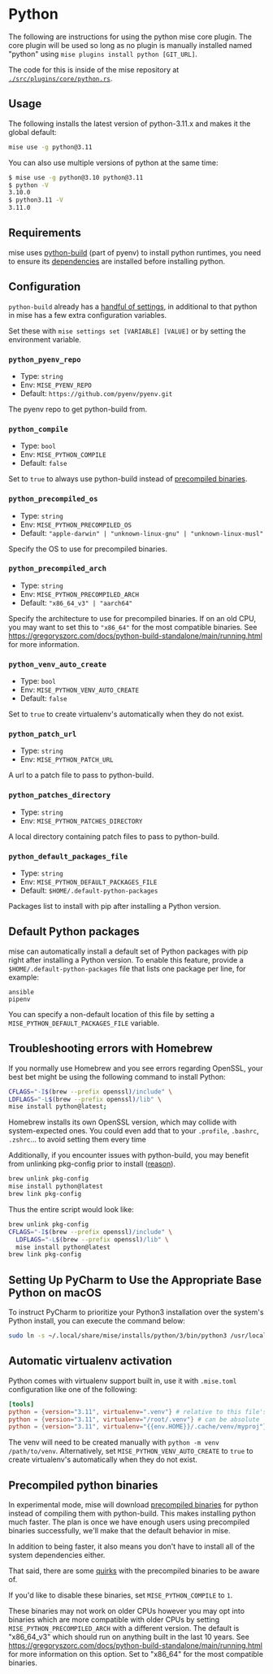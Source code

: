 # Python

The following are instructions for using the python mise core plugin. The core plugin will be used so long as no plugin is manually
installed named "python" using `mise plugins install python [GIT_URL]`.

The code for this is inside of the mise repository at [`./src/plugins/core/python.rs`](https://github.com/jdx/mise/blob/main/src/plugins/core/python.rs).

## Usage

The following installs the latest version of python-3.11.x and makes it the global
default:

```sh
mise use -g python@3.11
```

You can also use multiple versions of python at the same time:

```sh
$ mise use -g python@3.10 python@3.11
$ python -V
3.10.0
$ python3.11 -V
3.11.0
```

## Requirements

mise uses [python-build](https://github.com/pyenv/pyenv/tree/master/plugins/python-build) (part of pyenv) to install python runtimes, you need to ensure its [dependencies](https://github.com/pyenv/pyenv/wiki#suggested-build-environment) are installed before installing python.

## Configuration

`python-build` already has a [handful of settings](https://github.com/pyenv/pyenv/tree/master/plugins/python-build), in
additional to that python in mise has a few extra configuration variables.

Set these with `mise settings set [VARIABLE] [VALUE]` or by setting the environment variable.

### `python_pyenv_repo`

* Type: `string`
* Env: `MISE_PYENV_REPO`
* Default: `https://github.com/pyenv/pyenv.git`

The pyenv repo to get python-build from.

### `python_compile`

* Type: `bool`
* Env: `MISE_PYTHON_COMPILE`
* Default: `false`

Set to `true` to always use python-build instead of [precompiled binaries](#precompiled-python-binaries).

### `python_precompiled_os`

* Type: `string`
* Env: `MISE_PYTHON_PRECOMPILED_OS`
* Default: `"apple-darwin" | "unknown-linux-gnu" | "unknown-linux-musl"`

Specify the OS to use for precompiled binaries.

### `python_precompiled_arch`

* Type: `string`
* Env: `MISE_PYTHON_PRECOMPILED_ARCH`
* Default: `"x86_64_v3" | "aarch64"`

Specify the architecture to use for precompiled binaries. If on an old CPU, you may want to set this to
`"x86_64"` for the most compatible binaries. See https://gregoryszorc.com/docs/python-build-standalone/main/running.html for more information.

### `python_venv_auto_create`

* Type: `bool`
* Env: `MISE_PYTHON_VENV_AUTO_CREATE`
* Default: `false`

Set to `true` to create virtualenv's automatically when they do not exist.

### `python_patch_url`

* Type: `string`
* Env: `MISE_PYTHON_PATCH_URL`

A url to a patch file to pass to python-build.

### `python_patches_directory`

* Type: `string`
* Env: `MISE_PYTHON_PATCHES_DIRECTORY`

A local directory containing patch files to pass to python-build.

### `python_default_packages_file`

* Type: `string`
* Env: `MISE_PYTHON_DEFAULT_PACKAGES_FILE`
* Default: `$HOME/.default-python-packages`

Packages list to install with pip after installing a Python version.

## Default Python packages

mise can automatically install a default set of Python packages with pip right after installing a Python version. To enable this feature, provide a `$HOME/.default-python-packages` file that lists one package per line, for example:

```text
ansible
pipenv
```

You can specify a non-default location of this file by setting a `MISE_PYTHON_DEFAULT_PACKAGES_FILE` variable.

## Troubleshooting errors with Homebrew

If you normally use Homebrew and you see errors regarding OpenSSL,
your best bet might be using the following command to install Python:

```sh
CFLAGS="-I$(brew --prefix openssl)/include" \
LDFLAGS="-L$(brew --prefix openssl)/lib" \
mise install python@latest;
```

Homebrew installs its own OpenSSL version, which may collide with system-expected ones.
You could even add that to your
`.profile`,
`.bashrc`,
`.zshrc`...
to avoid setting them every time

Additionally, if you encounter issues with python-build,
you may benefit from unlinking pkg-config prior to install
([reason](https://github.com/pyenv/pyenv/issues/2823#issuecomment-1769081965)).

```sh
brew unlink pkg-config
mise install python@latest
brew link pkg-config
```

Thus the entire script would look like:

```sh
brew unlink pkg-config
CFLAGS="-I$(brew --prefix openssl)/include" \
  LDFLAGS="-L$(brew --prefix openssl)/lib" \
  mise install python@latest
brew link pkg-config
```

## Setting Up PyCharm to Use the Appropriate Base Python on macOS

To instruct PyCharm to prioritize your Python3 installation over the system's Python install, you can execute the command below:

```sh
sudo ln -s ~/.local/share/mise/installs/python/3/bin/python3 /usr/local/bin/python3
```

## Automatic virtualenv activation <Badge type="warning" text="experimental" />

Python comes with virtualenv support built in, use it with `.mise.toml` configuration like
one of the following:

```toml
[tools]
python = {version="3.11", virtualenv=".venv"} # relative to this file's directory
python = {version="3.11", virtualenv="/root/.venv"} # can be absolute
python = {version="3.11", virtualenv="{{env.HOME}}/.cache/venv/myproj"} # can use templates
```

The venv will need to be created manually with `python -m venv /path/to/venv`.
Alternatively, set `MISE_PYTHON_VENV_AUTO_CREATE` to `true` to create virtualenv's automatically when they do not exist.

## Precompiled python binaries <Badge type="warning" text="experimental" />

In experimental mode, mise will download [precompiled binaries](https://github.com/indygreg/python-build-standalone)
for python instead of compiling them
with python-build. This makes installing python much faster. The plan is once
we have enough users using precompiled binaries successfully, we'll make
that the default behavior in mise.

In addition to being faster, it also means you don't have to install
all of the system dependencies either.

That said, there are some [quirks](https://github.com/indygreg/python-build-standalone/blob/main/docs/quirks.rst)
with the precompiled binaries to be aware of.

If you'd like to disable these binaries, set `MISE_PYTHON_COMPILE` to `1`.

These binaries may not work on older CPUs however you may opt into binaries which
are more compatible with older CPUs by setting `MISE_PYTHON_PRECOMPILED_ARCH` with
a different version. The default is "x86_64_v3" which should run on anything
built in the last 10 years. See https://gregoryszorc.com/docs/python-build-standalone/main/running.html for more information
on this option. Set to "x86_64" for the most compatible binaries.
